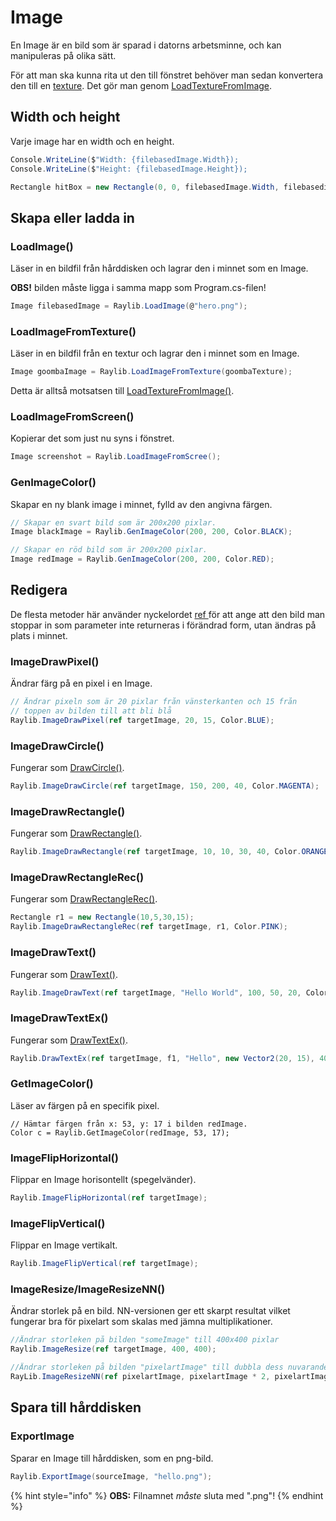 # Image

En Image är en bild som är sparad i datorns arbetsminne, och kan manipuleras på olika sätt.

För att man ska kunna rita ut den till fönstret behöver man sedan konvertera den till en [texture](texture.md). Det gör man genom [LoadTextureFromImage](texture.md#loadtexturefromimage).

## Width och height

Varje image har en width och en height.

```csharp
Console.WriteLine($"Width: {filebasedImage.Width});
Console.WriteLine($"Height: {filebasedImage.Height});

Rectangle hitBox = new Rectangle(0, 0, filebasedImage.Width, filebasedimage.Height);
```

## Skapa eller ladda in

### LoadImage()

Läser in en bildfil från hårddisken och lagrar den i minnet som en Image.

**OBS!** bilden måste ligga i samma mapp som Program.cs-filen!

```csharp
Image filebasedImage = Raylib.LoadImage(@"hero.png");
```

### LoadImageFromTexture()

Läser in en bildfil från en textur och lagrar den i minnet som en Image.

```csharp
Image goombaImage = Raylib.LoadImageFromTexture(goombaTexture);
```

Detta är alltså motsatsen till [LoadTextureFromImage()](texture.md#loadtexturefromimage).

### LoadImageFromScreen()

Kopierar det som just nu syns i fönstret.

```csharp
Image screenshot = Raylib.LoadImageFromScree();
```

### GenImageColor()

Skapar en ny blank image i minnet, fylld av den angivna färgen.

```csharp
// Skapar en svart bild som är 200x200 pixlar.
Image blackImage = Raylib.GenImageColor(200, 200, Color.BLACK);

// Skapar en röd bild som är 200x200 pixlar.
Image redImage = Raylib.GenImageColor(200, 200, Color.RED);
```

## Redigera

De flesta metoder här använder nyckelordet [ref ](../../../grundlaeggande/reference-vs-value-types.md#out-och-ref)för att ange att den bild man stoppar in som parameter inte returneras i förändrad form, utan ändras på plats i minnet.

### ImageDrawPixel()

Ändrar färg på en pixel i en Image.

```csharp
// Ändrar pixeln som är 20 pixlar från vänsterkanten och 15 från 
// toppen av bilden till att bli blå
Raylib.ImageDrawPixel(ref targetImage, 20, 15, Color.BLUE);
```

### ImageDrawCircle()

Fungerar som [DrawCircle()](../geometriska-former.md#drawcircle).

```csharp
Raylib.ImageDrawCircle(ref targetImage, 150, 200, 40, Color.MAGENTA);
```

### ImageDrawRectangle()

Fungerar som [DrawRectangle()](../geometriska-former.md#drawrectangle).

```csharp
Raylib.ImageDrawRectangle(ref targetImage, 10, 10, 30, 40, Color.ORANGE);
```

### ImageDrawRectangleRec()

Fungerar som [DrawRectangleRec()](../geometriska-former.md#drawrectanglerec).

```csharp
Rectangle r1 = new Rectangle(10,5,30,15);
Raylib.ImageDrawRectangleRec(ref targetImage, r1, Color.PINK);
```

### ImageDrawText()

Fungerar som [DrawText()](../text.md#drawtext).

```csharp
Raylib.ImageDrawText(ref targetImage, "Hello World", 100, 50, 20, Color.ORANGE);
```

### ImageDrawTextEx()

Fungerar som [DrawTextEx()](../text.md#drawtextex).

```csharp
Raylib.DrawTextEx(ref targetImage, f1, "Hello", new Vector2(20, 15), 40,0,Color.BLACK);
```

### GetImageColor()

Läser av färgen på en specifik pixel.

```
// Hämtar färgen från x: 53, y: 17 i bilden redImage.
Color c = Raylib.GetImageColor(redImage, 53, 17);
```

### ImageFlipHorizontal()

Flippar en Image horisontellt (spegelvänder).

```csharp
Raylib.ImageFlipHorizontal(ref targetImage);
```

### ImageFlipVertical()

Flippar en Image vertikalt.

```csharp
Raylib.ImageFlipVertical(ref targetImage);
```

### ImageResize/ImageResizeNN()

Ändrar storlek på en bild. NN-versionen ger ett skarpt resultat vilket fungerar bra för pixelart som skalas med jämna multiplikationer.

```csharp
//Ändrar storleken på bilden "someImage" till 400x400 pixlar
Raylib.ImageResize(ref targetImage, 400, 400);

//Ändrar storleken på bilden "pixelartImage" till dubbla dess nuvarande storlek
RayLib.ImageResizeNN(ref pixelartImage, pixelartImage * 2, pixelartImage * 2);
```

## Spara till hårddisken

### ExportImage

Sparar en Image till hårddisken, som en png-bild.

```csharp
Raylib.ExportImage(sourceImage, "hello.png");
```

{% hint style="info" %}
**OBS:** Filnamnet _måste_ sluta med ".png"!
{% endhint %}
